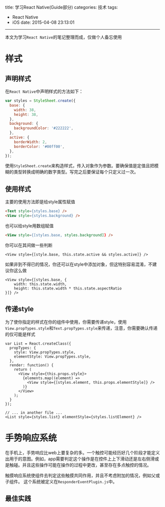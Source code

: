title: 学习React Native(Guide部分)
categories: 技术
tags:
  - React Native
  - iOS
date: 2015-04-08 23:13:01
---

本文为学习`React Native`的笔记整理而成，仅做个人备忘使用

样式
================

声明样式
-----------

在`React Native`中声明样式的方法如下：

```javascript
var styles = StyleSheet.create({
  base: {
    width: 38,
    height: 38,
  },
  background: {
    backgroundColor: '#222222',
  },
  active: {
    borderWidth: 2,
    borderColor: '#00ff00',
  },
});
```

使用`StyleSheet.create`来构造样式，传入对象作为参数。要确保值是定值且把模糊的类型转换成明确的数字类型。写完之后要保证每个只定义过一次。

使用样式
--------------

主要的使用方法即是给style属性赋值

```html
<Text style={styles.base} />
<View style={styles.background} />
```

也可以给style用数组赋值
```html
<View style={[styles.base, styles.background]} />
```

你可以在其间做一些判断

```
<View style={[style.base, this.state.active && styles.active]} />
```

如果非到不得已的情况，你还可以在style中添加对象，但这特别容易混淆，不建议你这么做

```
<View style={[styles.base, {
    width: this.state.width,
    height: this.state.width * this.state.aspectRatio
}]} />
```

传递style
--------------

为了使你指定的样式在你的组件中使用，你需要传递style，使用`View.propTypes.style`和`Text.propTypes.style`来传递，注意，你需要确认传递的仅可能是样式

```
var List = React.createClass({
  propTypes: {
    style: View.propTypes.style,
    elementStyle: View.propTypes.style,
  },
  render: function() {
    return (
      <View style={this.props.style}>
        {elements.map((element) =>
          <View style={[styles.element, this.props.elementStyle]} />
        )}
      </View>
    );
  }
});

// ... in another file ...
<List style={styles.list} elementStyle={styles.listElement} />
```

手势响应系统
===========

在手机上，手势响应比web上要复杂的多。一个触控可能经历好几个阶段才能定义出用于的意图。例如，app需要判定这个操作是在控件上上下滑动还是左右侧滑或是触碰。并且这些操作可能在操作的过程中更改，甚至存在多点触控的情况。

触摸响应系统使组件去判定这些触摸共同作用，并且不考虑附加的情况，例如父或子组件。
这个系统被定义在`ResponderEventPlugin.js`中。

最佳实践
------------